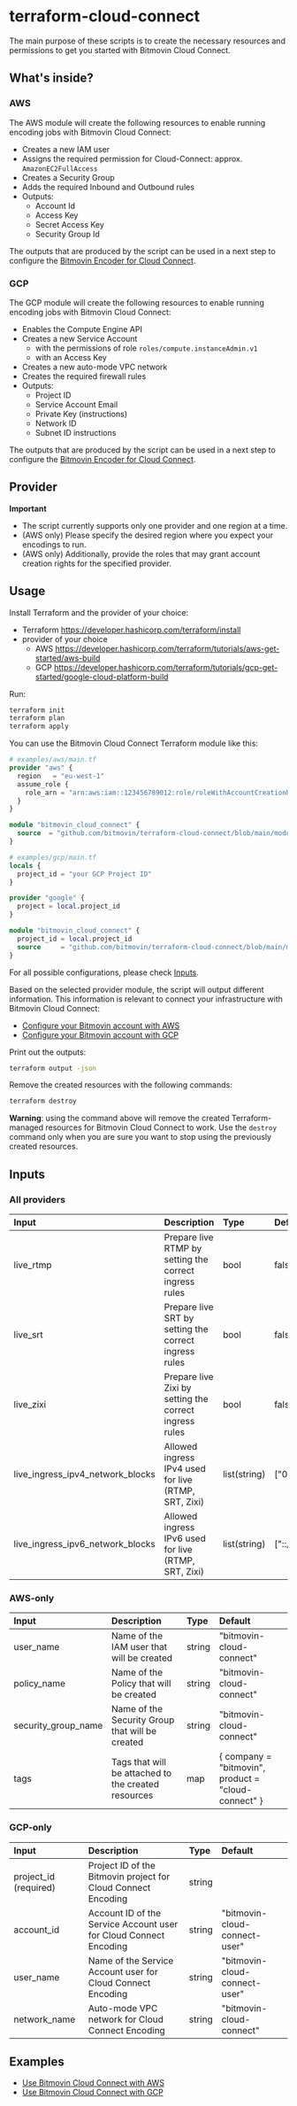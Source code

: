 # terraform-cloud-connect

The main purpose of these scripts is to create the necessary resources and permissions to get you started with Bitmovin Cloud Connect.

## What's inside?

### AWS

The AWS module will create the following resources to enable running encoding jobs with Bitmovin Cloud Connect:

- Creates a new IAM user
- Assigns the required permission for Cloud-Connect: approx. `AmazonEC2FullAccess`
- Creates a Security Group
- Adds the required Inbound and Outbound rules
- Outputs:
  - Account Id
  - Access Key
  - Secret Access Key
  - Security Group Id

The outputs that are produced by the script can be used in a next step to configure the [Bitmovin Encoder for Cloud Connect](https://developer.bitmovin.com/encoding/docs/using-bitmovin-cloud-connect-with-aws#configure-your-bitmovin-account).

### GCP

The GCP module will create the following resources to enable running encoding jobs with Bitmovin Cloud Connect:

- Enables the Compute Engine API
- Creates a new Service Account
  - with the permissions of role `roles/compute.instanceAdmin.v1`
  - with an Access Key
- Creates a new auto-mode VPC network
- Creates the required firewall rules
- Outputs:
  - Project ID
  - Service Account Email
  - Private Key (instructions)
  - Network ID
  - Subnet ID instructions

The outputs that are produced by the script can be used in a next step to configure the [Bitmovin Encoder for Cloud Connect](https://developer.bitmovin.com/encoding/docs/using-bitmovin-cloud-connect-with-gcp#configure-your-bitmovin-account).

## Provider

**Important**

- The script currently supports only one provider and one region at a time.
- (AWS only) Please specify the desired region where you expect your encodings to run.
- (AWS only) Additionally, provide the roles that may grant account creation rights for the specified provider.

## Usage

Install Terraform and the provider of your choice:

- Terraform https://developer.hashicorp.com/terraform/install
- provider of your choice
  - AWS https://developer.hashicorp.com/terraform/tutorials/aws-get-started/aws-build
  - GCP https://developer.hashicorp.com/terraform/tutorials/gcp-get-started/google-cloud-platform-build

Run:

```sh
terraform init
terraform plan
terraform apply
```

You can use the Bitmovin Cloud Connect Terraform module like this:

```terraform
# examples/aws/main.tf
provider "aws" {
  region   = "eu-west-1"
  assume_role {
    role_arn = "arn:aws:iam::123456789012:role/roleWithAccountCreationRights"
  }
}

module "bitmovin_cloud_connect" {
  source  = "github.com/bitmovin/terraform-cloud-connect/blob/main/modules/aws"
}
```

```terraform
# examples/gcp/main.tf
locals {
  project_id = "your GCP Project ID"
}

provider "google" {
  project = local.project_id
}

module "bitmovin_cloud_connect" {
  project_id = local.project_id
  source     = "github.com/bitmovin/terraform-cloud-connect/blob/main/modules/gcp"
}
```

For all possible configurations, please check [Inputs](#inputs).

Based on the selected provider module, the script will output different information. This information is relevant to connect your infrastructure with Bitmovin Cloud Connect:

- [Configure your Bitmovin account with AWS](https://developer.bitmovin.com/encoding/docs/using-bitmovin-cloud-connect-with-aws#configure-your-bitmovin-account)
- [Configure your Bitmovin account with GCP](https://developer.bitmovin.com/encoding/docs/using-bitmovin-cloud-connect-with-gcp#configure-your-bitmovin-account)

Print out the outputs:

```sh
terraform output -json
```

Remove the created resources with the following commands:

```sh
terraform destroy
```

**Warning**: using the command above will remove the created Terraform-managed resources for Bitmovin Cloud Connect to work. Use the `destroy` command only when you are sure you want to stop using the previously created resources.

## Inputs

### All providers

| Input                            | Description                                            | Type         | Default       |
| :------------------------------- | :----------------------------------------------------- | :----------- | :------------ |
| live_rtmp                        | Prepare live RTMP by setting the correct ingress rules | bool         | false         |
| live_srt                         | Prepare live SRT by setting the correct ingress rules  | bool         | false         |
| live_zixi                        | Prepare live Zixi by setting the correct ingress rules | bool         | false         |
| live_ingress_ipv4_network_blocks | Allowed ingress IPv4 used for live (RTMP, SRT, Zixi)   | list(string) | ["0.0.0.0/0"] |
| live_ingress_ipv6_network_blocks | Allowed ingress IPv6 used for live (RTMP, SRT, Zixi)   | list(string) | ["::/0"]      |

### AWS-only

| Input               | Description                                         | Type   | Default                                             |
| :------------------ | :-------------------------------------------------- | :----- | :-------------------------------------------------- |
| user_name           | Name of the IAM user that will be created           | string | "bitmovin-cloud-connect"                            |
| policy_name         | Name of the Policy that will be created             | string | "bitmovin-cloud-connect"                            |
| security_group_name | Name of the Security Group that will be created     | string | "bitmovin-cloud-connect"                            |
| tags                | Tags that will be attached to the created resources | map    | { company = "bitmovin", product = "cloud-connect" } |

### GCP-only

| Input                 | Description                                                       | Type   | Default                       |
| :-------------------- | :---------------------------------------------------------------- | :----- | :---------------------------- |
| project_id (required) | Project ID of the Bitmovin project for Cloud Connect Encoding     | string |                               |
| account_id            | Account ID of the Service Account user for Cloud Connect Encoding | string | "bitmovin-cloud-connect-user" |
| user_name             | Name of the Service Account user for Cloud Connect Encoding       | string | "bitmovin-cloud-connect-user" |
| network_name          | Auto-mode VPC network for Cloud Connect Encoding                  | string | "bitmovin-cloud-connect"      |

## Examples

- [Use Bitmovin Cloud Connect with AWS](https://github.com/bitmovin/terraform-cloud-connect/tree/main/examples/aws)
- [Use Bitmovin Cloud Connect with GCP](https://github.com/bitmovin/terraform-cloud-connect/tree/main/examples/gcp)
